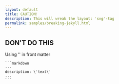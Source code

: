 ```yaml
---
layout: default
title: CAUTION!
description: This will wreak the layout: 'svg'-tag
permalink: samples/breaking-jekyll.html
---
```

## DON'T DO THIS

Using '' in front matter

	```markdown
	---
  	description: \'text\' 
  	---
	```
